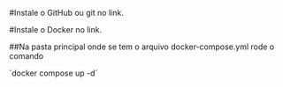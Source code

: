 #Instale o GitHub ou git no link.

#Instale o Docker no link.

##Na pasta principal onde se tem o arquivo docker-compose.yml rode o comando

´docker compose up -d´
